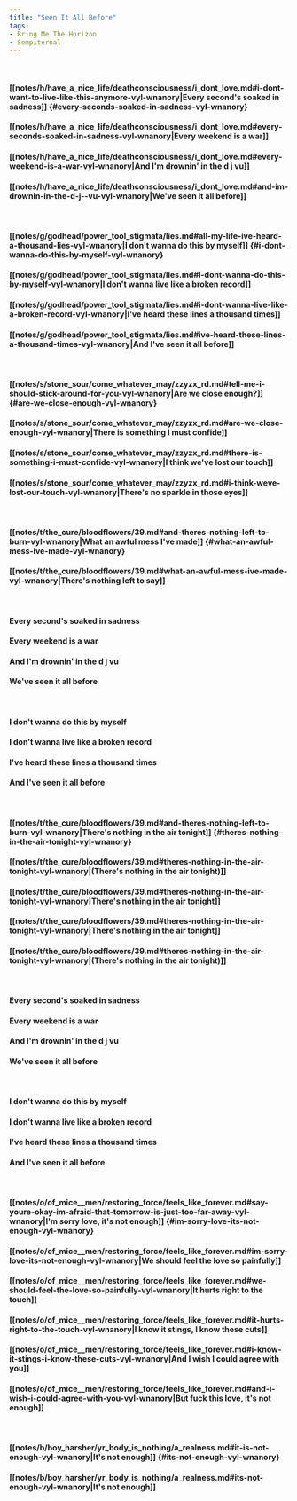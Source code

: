 ```yaml
---
title: "Seen It All Before"
tags:
- Bring Me The Horizon
- Sempiternal
---
```

&nbsp;
#### [[notes/h/have_a_nice_life/deathconsciousness/i_dont_love.md#i-dont-want-to-live-like-this-anymore-vyl-wnanory|Every second's soaked in sadness]] {#every-seconds-soaked-in-sadness-vyl-wnanory}
#### [[notes/h/have_a_nice_life/deathconsciousness/i_dont_love.md#every-seconds-soaked-in-sadness-vyl-wnanory|Every weekend is a war]]
#### [[notes/h/have_a_nice_life/deathconsciousness/i_dont_love.md#every-weekend-is-a-war-vyl-wnanory|And I'm drownin' in the d j  vu]]
#### [[notes/h/have_a_nice_life/deathconsciousness/i_dont_love.md#and-im-drownin-in-the-d-j--vu-vyl-wnanory|We've seen it all before]]
&nbsp;
#### [[notes/g/godhead/power_tool_stigmata/lies.md#all-my-life-ive-heard-a-thousand-lies-vyl-wnanory|I don't wanna do this by myself]] {#i-dont-wanna-do-this-by-myself-vyl-wnanory}
#### [[notes/g/godhead/power_tool_stigmata/lies.md#i-dont-wanna-do-this-by-myself-vyl-wnanory|I don't wanna live like a broken record]]
#### [[notes/g/godhead/power_tool_stigmata/lies.md#i-dont-wanna-live-like-a-broken-record-vyl-wnanory|I've heard these lines a thousand times]]
#### [[notes/g/godhead/power_tool_stigmata/lies.md#ive-heard-these-lines-a-thousand-times-vyl-wnanory|And I've seen it all before]]
&nbsp;
#### [[notes/s/stone_sour/come_whatever_may/zzyzx_rd.md#tell-me-i-should-stick-around-for-you-vyl-wnanory|Are we close enough?]] {#are-we-close-enough-vyl-wnanory}
#### [[notes/s/stone_sour/come_whatever_may/zzyzx_rd.md#are-we-close-enough-vyl-wnanory|There is something I must confide]]
#### [[notes/s/stone_sour/come_whatever_may/zzyzx_rd.md#there-is-something-i-must-confide-vyl-wnanory|I think we've lost our touch]]
#### [[notes/s/stone_sour/come_whatever_may/zzyzx_rd.md#i-think-weve-lost-our-touch-vyl-wnanory|There's no sparkle in those eyes]]
&nbsp;
#### [[notes/t/the_cure/bloodflowers/39.md#and-theres-nothing-left-to-burn-vyl-wnanory|What an awful mess I've made]] {#what-an-awful-mess-ive-made-vyl-wnanory}
#### [[notes/t/the_cure/bloodflowers/39.md#what-an-awful-mess-ive-made-vyl-wnanory|There's nothing left to say]]
&nbsp;
#### Every second's soaked in sadness
#### Every weekend is a war
#### And I'm drownin' in the d j  vu
#### We've seen it all before
&nbsp;
#### I don't wanna do this by myself
#### I don't wanna live like a broken record
#### I've heard these lines a thousand times
#### And I've seen it all before
&nbsp;
#### [[notes/t/the_cure/bloodflowers/39.md#and-theres-nothing-left-to-burn-vyl-wnanory|There's nothing in the air tonight]] {#theres-nothing-in-the-air-tonight-vyl-wnanory}
#### [[notes/t/the_cure/bloodflowers/39.md#theres-nothing-in-the-air-tonight-vyl-wnanory|(There's nothing in the air tonight)]]
#### [[notes/t/the_cure/bloodflowers/39.md#theres-nothing-in-the-air-tonight-vyl-wnanory|There's nothing in the air tonight]]
#### [[notes/t/the_cure/bloodflowers/39.md#theres-nothing-in-the-air-tonight-vyl-wnanory|There's nothing in the air tonight]]
#### [[notes/t/the_cure/bloodflowers/39.md#theres-nothing-in-the-air-tonight-vyl-wnanory|(There's nothing in the air tonight)]]
&nbsp;
#### Every second's soaked in sadness
#### Every weekend is a war
#### And I'm drownin' in the d j  vu
#### We've seen it all before
&nbsp;
#### I don't wanna do this by myself
#### I don't wanna live like a broken record
#### I've heard these lines a thousand times
#### And I've seen it all before
&nbsp;
#### [[notes/o/of_mice__men/restoring_force/feels_like_forever.md#say-youre-okay-im-afraid-that-tomorrow-is-just-too-far-away-vyl-wnanory|I'm sorry love, it's not enough]] {#im-sorry-love-its-not-enough-vyl-wnanory}
#### [[notes/o/of_mice__men/restoring_force/feels_like_forever.md#im-sorry-love-its-not-enough-vyl-wnanory|We should feel the love so painfully]]
#### [[notes/o/of_mice__men/restoring_force/feels_like_forever.md#we-should-feel-the-love-so-painfully-vyl-wnanory|It hurts right to the touch]]
#### [[notes/o/of_mice__men/restoring_force/feels_like_forever.md#it-hurts-right-to-the-touch-vyl-wnanory|I know it stings, I know these cuts]]
#### [[notes/o/of_mice__men/restoring_force/feels_like_forever.md#i-know-it-stings-i-know-these-cuts-vyl-wnanory|And I wish I could agree with you]]
#### [[notes/o/of_mice__men/restoring_force/feels_like_forever.md#and-i-wish-i-could-agree-with-you-vyl-wnanory|But fuck this love, it's not enough]]
&nbsp;
#### [[notes/b/boy_harsher/yr_body_is_nothing/a_realness.md#it-is-not-enough-vyl-wnanory|It's not enough]] {#its-not-enough-vyl-wnanory}
#### [[notes/b/boy_harsher/yr_body_is_nothing/a_realness.md#its-not-enough-vyl-wnanory|It's not enough]]
